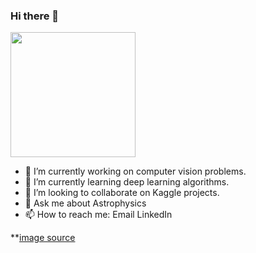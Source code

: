 ### Hi there 👋



<img src="https://2.bp.blogspot.com/-Rai8wel0MEg/T8bLQWVYCLI/AAAAAAAAA5I/XLQKeHzryNE/s1600/party_anim_sm2.gif" width="200" height="200" />

<!--
**sourabhsc/sourabhsc** is a ✨ _special_ ✨ repository because its `README.md` (this file) appears on your GitHub profile.

Here are some ideas to get you started:

- 🔭 I’m currently working on ...
- 🌱 I’m currently learning ...
- 👯 I’m looking to collaborate on ...
- 🤔 I’m looking for help with ...
- 💬 Ask me about ...
- 📫 How to reach me: ...
- 😄 Pronouns: ...
- ⚡ Fun fact: ...
-->

- 🔭 I’m currently working on computer vision problems.
- 🌱 I’m currently learning deep learning algorithms.
- 👯 I’m looking to collaborate on Kaggle projects.
- 💬 Ask me about Astrophysics
- 📫 How to reach me: Email LinkedIn

**[image source](https://rebeccamock.blogspot.com/2012/05/party-original-vs-gif.html)
